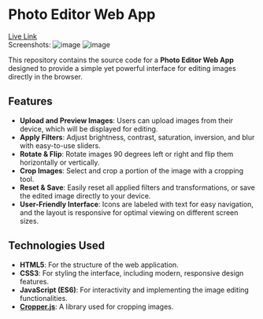 # Photo Editor Web App

<a href="https://swapan-code.github.io/Photo-Editor-Project/">Live Link</a>
<br>
Screenshots:
![image](https://github.com/user-attachments/assets/cc0dcc8b-3923-4dc0-aea2-363347cf7511)
![image](https://github.com/user-attachments/assets/6a8f490e-3684-486e-b38e-589a6a92215d)


This repository contains the source code for a **Photo Editor Web App** designed to provide a simple yet powerful interface for editing images directly in the browser.

## Features

- **Upload and Preview Images**: Users can upload images from their device, which will be displayed for editing.
- **Apply Filters**: Adjust brightness, contrast, saturation, inversion, and blur with easy-to-use sliders.
- **Rotate & Flip**: Rotate images 90 degrees left or right and flip them horizontally or vertically.
- **Crop Images**: Select and crop a portion of the image with a cropping tool.
- **Reset & Save**: Easily reset all applied filters and transformations, or save the edited image directly to your device.
- **User-Friendly Interface**: Icons are labeled with text for easy navigation, and the layout is responsive for optimal viewing on different screen sizes.

## Technologies Used

- **HTML5**: For the structure of the web application.
- **CSS3**: For styling the interface, including modern, responsive design features.
- **JavaScript (ES6)**: For interactivity and implementing the image editing functionalities.
- **[Cropper.js](https://fengyuanchen.github.io/cropperjs/)**: A library used for cropping images.


